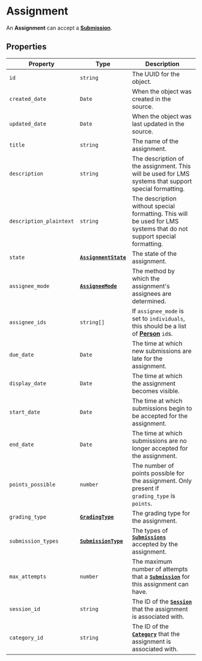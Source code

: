 # Assignment
An **Assignment** can accept a **[Submission](submission)**.

## Properties
| Property                | Type                                            | Description                                                                                                           |
|-------------------------|-------------------------------------------------|-----------------------------------------------------------------------------------------------------------------------|
| `id`                    | `string`                                        | The UUID for the object.                                                                                              |
| `created_date`          | `Date`                                          | When the object was created in the source.                                                                            |
| `updated_date`          | `Date`                                          | When the object was last updated in the source.                                                                       |
| `title`                 | `string`                                        | The name of the assignment.                                                                                           |
| `description`           | `string`                                        | The description of the assignment. This will be used for LMS systems that support special formatting.                 |
| `description_plaintext` | `string`                                        | The description without special formatting. This will be used for LMS systems that do not support special formatting. |
| `state`                 | **[`AssignmentState`](enums/assignment-state)** | The state of the assignment.                                                                                          |
| `assignee_mode`         | **[`AssigneeMode`](enums/assignee-mode)**       | The method by which the assignment's assignees are determined.                                                        |
| `assignee_ids`          | `string[]`                                      | If `assignee_mode` is set to `individuals`, this should be a list of **[Person](person)** `id`s.                      |
| `due_date`              | `Date`                                          | The time at which new submissions are late for the assignment.                                                        |
| `display_date`          | `Date`                                          | The time at which the assignment becomes visible.                                                                     |
| `start_date`            | `Date`                                          | The time at which submissions begin to be accepted for the assignment.                                                |
| `end_date`              | `Date`                                          | The time at which submissions are no longer accepted for the assignment.                                              |
| `points_possible`       | `number`                                        | The number of points possible for the assignment. Only present if `grading_type` is `points`.                         |
| `grading_type`          | **[`GradingType`](enums/grading-type)**         | The grading type for the assignment.                                                                                  |
| `submission_types`      | **[`SubmissionType`](enums/submission-type)**   | The types of **[`Submissions`](submission)** accepted by the assignment.                                              |
| `max_attempts`          | `number`                                        | The maximum number of attempts that a **[`Submission`](submission)** for this assignment can have.                    |
| `session_id`            | `string`                                        | The ID of the **[`Session`](session)** that the assignment is associated with.                                        |
| `category_id`           | `string`                                        | The ID of the **[`Category`](category)** that the assignment is associated with.                                      |
